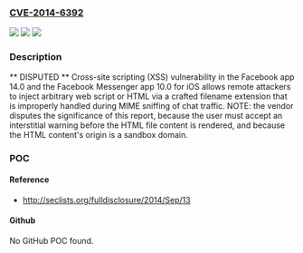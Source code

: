 ### [CVE-2014-6392](https://cve.mitre.org/cgi-bin/cvename.cgi?name=CVE-2014-6392)
![](https://img.shields.io/static/v1?label=Product&message=n%2Fa&color=blue)
![](https://img.shields.io/static/v1?label=Version&message=n%2Fa&color=blue)
![](https://img.shields.io/static/v1?label=Vulnerability&message=n%2Fa&color=brighgreen)

### Description

** DISPUTED ** Cross-site scripting (XSS) vulnerability in the Facebook app 14.0 and the Facebook Messenger app 10.0 for iOS allows remote attackers to inject arbitrary web script or HTML via a crafted filename extension that is improperly handled during MIME sniffing of chat traffic.  NOTE: the vendor disputes the significance of this report, because the user must accept an interstitial warning before the HTML file content is rendered, and because the HTML content's origin is a sandbox domain.

### POC

#### Reference
- http://seclists.org/fulldisclosure/2014/Sep/13

#### Github
No GitHub POC found.


